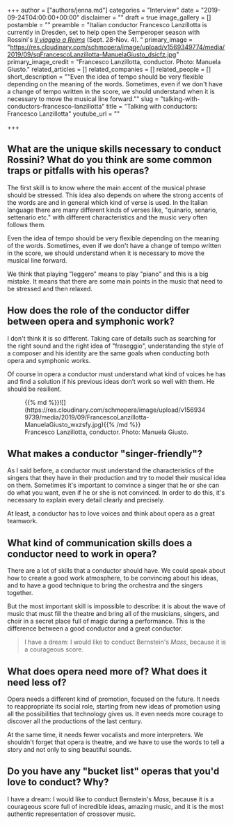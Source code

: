 +++
author = ["authors/jenna.md"]
categories = "Interview"
date = "2019-09-24T04:00:00+00:00"
disclaimer = ""
draft = true
image_gallery = []
postamble = ""
preamble = "Italian conductor Francesco Lanzillotta is currently in Dresden, set to help open the Semperoper season with Rossini's [_Il viaggio a Reims_](https://www.semperoper.de/spielplan/stuecke/stid/Viaggio-en/61461.html#a_27245) (Sept. 28-Nov. 4). "
primary_image = "https://res.cloudinary.com/schmopera/image/upload/v1569349774/media/2019/09/sqFrancescoLanzillotta-ManuelaGiusto_dsicfz.jpg"
primary_image_credit = "Francesco Lanzillotta, conductor. Photo: Manuela Giusto."
related_articles = []
related_companies = []
related_people = []
short_description = "\"Even the idea of tempo should be very flexible depending on the meaning of the words. Sometimes, even if we don't have a change of tempo written in the score, we should understand when it is necessary to move the musical line forward.\""
slug = "talking-with-conductors-francesco-lanzillotta"
title = "Talking with conductors: Francesco Lanzillotta"
youtube_url = ""

+++
## What are the unique skills necessary to conduct Rossini? What do you think are some common traps or pitfalls with his operas?

The first skill is to know where the main accent of the musical phrase should be stressed. This idea also depends on where the strong accents of the words are and in general which kind of verse is used. In the Italian language there are many different kinds of verses like, "quinario, senario, settenario etc." with different characteristics and the music very often follows them.

Even the idea of tempo should be very flexible depending on the meaning of the words. Sometimes, even if we don't have a change of tempo written in the score, we should understand when it is necessary to move the musical line forward.

We think that playing "leggero" means to play "piano" and this is a big mistake. It means that there are some main points in the music that need to be stressed and then relaxed.

## How does the role of the conductor differ between opera and symphonic work?

I don't think it is so different. Taking care of details such as searching for the right sound and the right idea of "fraseggio", understanding the style of a composer and his identity are the same goals when conducting both opera and symphonic works.

Of course in opera a conductor must understand what kind of voices he has and find a solution if his previous ideas don’t work so well with them. He should be resilient.

<figure data-type="image">{{% md %}}![](https://res.cloudinary.com/schmopera/image/upload/v1569349739/media/2019/09/FrancescoLanzillotta-ManuelaGiusto_wxzsfy.jpg){{% /md %}}

<figcaption>Francesco Lanzillotta, conductor. Photo: Manuela Giusto.</figcaption>

</figure>

## What makes a conductor "singer-friendly"?

As I said before, a conductor must understand the characteristics of the singers that they have in their production and try to model their musical idea on them. Sometimes it's important to convince a singer that he or she can do what you want, even if he or she is not convinced. In order to do this, it's necessary to explain every detail clearly and precisely.

At least, a conductor has to love voices and think about opera as a great teamwork.

## What kind of communication skills does a conductor need to work in opera?

There are a lot of skills that a conductor should have. We could speak about how to create a good work atmosphere, to be convincing about his ideas, and to have a good technique to bring the orchestra and the singers together.

But the most important skill is impossible to describe: it is about the wave of music that must fill the theatre and bring all of the musicians, singers, and choir in a secret place full of magic during a performance. This is the difference between a good conductor and a great conductor.

> I have a dream: I would like to conduct Bernstein's _Mass_, because it is a courageous score.

## What does opera need more of? What does it need less of?

Opera needs a different kind of promotion, focused on the future. It needs to reappropriate its social role, starting from new ideas of promotion using all the possibilities that technology gives us. It even needs more courage to discover all the productions of the last century.

At the same time, it needs fewer vocalists and more interpreters.  We shouldn't forget that opera is theatre, and we have to use the words to tell a story and not only to sing beautiful sounds.

## Do you have any "bucket list" operas that you'd love to conduct? Why?

I have a dream: I would like to conduct Bernstein's _Mass_, because it is a courageous score full of incredible ideas, amazing music, and it is the most authentic representation of crossover music.
